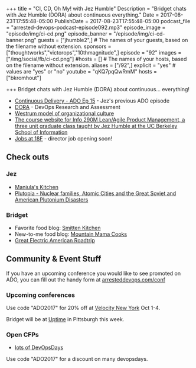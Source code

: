 +++
title = "CI, CD, Oh My! with Jez Humble"
Description = "Bridget chats with Jez Humble (DORA) about continuous everything."
Date = 2017-08-23T17:55:48-05:00
PublishDate = 2017-08-23T17:55:48-05:00
podcast_file = "arrested-devops-podcast-episode092.mp3"
episode_image = "episode/img/ci-cd.png"
episode_banner = "/episode/img/ci-cd-banner.png"
guests = ["jhumble2",] # The names of your guests, based on the filename without extension.
sponsors = ["thoughtworks","victorops","10thmagnitude",]
episode = "92"
images = ["/img/social/fb/ci-cd.png"]
#hosts = [] # The names of your hosts, based on the filename without extension.
aliases = ["/92",]
explicit = "yes" # values are "yes" or "no"
youtube = "qKQ7pqQwRmM"
hosts = ["bkromhout"]

+++
Bridget chats with Jez Humble (DORA) about continuous... everything!


* [Continuous Delivery - ADO Ep 15](https://www.arresteddevops.com/continuous-delivery/) - Jez's previous ADO episode
* [DORA](https://devops-research.com/) - DevOps Research and Assessment
* [Westrum model of organizational culture](https://continuousdelivery.com/implementing/culture/)
* [The course website for Info 290M Lean/Agile Product Management, a three unit graduate class taught by Jez Humble at the UC Berkeley School of Information](https://leanagile.pm/)
* [Jobs at 18F](https://18f.gsa.gov/join/) - director job opening soon!

## Check outs

### Jez

- [Manjula's Kitchen](http://www.manjulaskitchen.com/)
- [Plutopia - Nuclear families, Atomic Cities and the Great Soviet and American Plutonium Disasters](http://www.plutopia.net/)

### Bridget
- Favorite food blog: [Smitten Kitchen](https://smittenkitchen.com/)
- New-to-me food blog: [Mountain Mama Cooks](http://www.mountainmamacooks.com/)
- [Great Electric American Roadtrip](https://twitter.com/search?f=tweets&vertical=default&q=%23gear2017&src=typd)

## Community & Event Stuff

If you have an upcoming conference you would like to see promoted on ADO, you can fill out the handy form at [arresteddevops.com/conf](https://arresteddevops.com/conf)

### Upcoming conferences
Use code "ADO2017" for 20% off at [Velocity New York](https://conferences.oreilly.com/velocity/vl-ny) Oct 1-4.

Bridget will be at [Uptime](https://uptime.events/) in Pittsburgh this week.

### Open CFPs

* [lots of DevOpsDays](https://devopsdays.org/speaking)

Use code "ADO2017" for a discount on many devopsdays.
